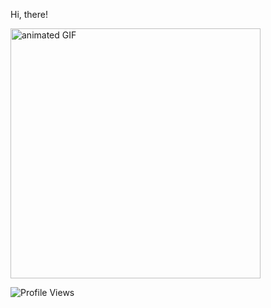 Hi, there! 

<img src="https://media3.giphy.com/media/jAe22Ec5iICCk/giphy.gif?cid=ecf05e47hsftuzo2gvsmqe2s42103wy6diuct31c89yx0c3w&rid=giphy.gif&ct=g" alt="animated GIF" width="400">

![Profile Views](https://komarev.com/ghpvc/?username=ruu54&color=blueviolet&style=flat)

